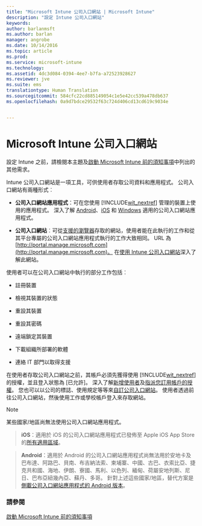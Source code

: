```yaml
---
title: "Microsoft Intune 公司入口網站 | Microsoft Intune"
description: "設定 Intune 公司入口網站"
keywords: 
author: barlanmsft
ms.author: barlan
manager: angrobe
ms.date: 10/14/2016
ms.topic: article
ms.prod: 
ms.service: microsoft-intune
ms.technology: 
ms.assetid: 4dc3d084-0394-4ee7-b7fa-a72523928627
ms.reviewer: jve
ms.suite: ems
translationtype: Human Translation
ms.sourcegitcommit: 584cfc22cd885149054c1e5e42cc539a478db637
ms.openlocfilehash: 0a9d7bdce29532f63c724d406cd13cd619c9034e


---
```


# Microsoft Intune 公司入口網站

設定 Intune 之前，請檢閱本主題及[啟動 Microsoft Intune 前的須知事項](what-to-know-before-you-start-microsoft-intune.md)中列出的其他需求。

Intune 公司入口網站是一項工具，可供使用者存取公司資料和應用程式。 公司入口網站有兩種形式︰

-   **公司入口網站應用程式**：可在您使用 [!INCLUDE[wit_nextref](../includes/wit_nextref_md.md)] 管理的裝置上使用的應用程式。 深入了解 [Android](/Intune/EndUser/using-your-android-device-with-intune)、[iOS](/Intune/EndUser/using-your-ios-or-mac-os-x-device-with-intune) 和 [Windows](/Intune/EndUser/using-your-windows-device-with-intune) 適用的公司入口網站應用程式。


- **公司入口網站**︰可從[支援的瀏覽器](supported-web-browsers.md)存取的網站，使用者能在此執行的工作和從其平台專屬的公司入口網站應用程式執行的工作大致相同。 URL 為 [http://portal.manage.microsoft.com](http://portal.manage.microsoft.com)。 在[使用 Intune 公司入口網站](/Intune/EndUser/using-the-intune-company-portal-website)深入了解此網站。

使用者可以在公司入口網站中執行的部分工作包括︰

-   註冊裝置

-   檢視其裝置的狀態

-   重設其裝置

-   重設其密碼

-   遠端鎖定其裝置

-   下載組織所部署的軟體

-   連絡 IT 部門以取得支援

在使用者存取公司入口網站之前，其帳戶必須先獲得使用 [!INCLUDE[wit_nextref](../includes/wit_nextref_md.md)] 的授權，並且登入狀態為 [已允許]。 深入了解[新增使用者](start-with-a-paid-subscription-to-microsoft-intune-step-3.md)及[指派您訂用帳戶的授權](start-with-a-paid-subscription-to-microsoft-intune-step-4.md)。 您也可以以公司的標誌、使用規定等等來[自訂公司入口網站](start-with-a-paid-subscription-to-microsoft-intune-step-7.md)。 使用者透過前往公司入口網站，然後使用工作或學校帳戶登入來存取網站。

> [!NOTE]
> 某些國家/地區尚無法使用公司入口網站應用程式。

> __iOS__：適用於 iOS 的公司入口網站應用程式已發佈至 Apple iOS App Store 的[所有適用區域](https://go.microsoft.com/fwlink/?linkid=831284)。

> __Android__：適用於 Android 的公司入口網站應用程式尚無法用於安地卡及巴布達、阿路巴、貝南、布吉納法索、柬埔寨、中國、古巴、衣索比亞、捷克共和國、海地、伊朗、寮國、馬利、以色列、緬甸、荷屬安地列斯、尼日、巴布亞紐幾內亞、蘇丹、多哥。 針對上述這些國家/地區，替代方案是[側載公司入口網站應用程式的 Android 版本](https://www.microsoft.com/en-us/download/details.aspx?id=49140)。  

### 請參閱
[啟動 Microsoft Intune 前的須知事項](what-to-know-before-you-start-microsoft-intune.md)



<!--HONumber=Oct16_HO3-->


